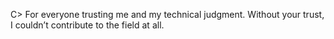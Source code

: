 C> For everyone trusting me and my technical judgment. Without your trust, I couldn’t contribute to the field at all.